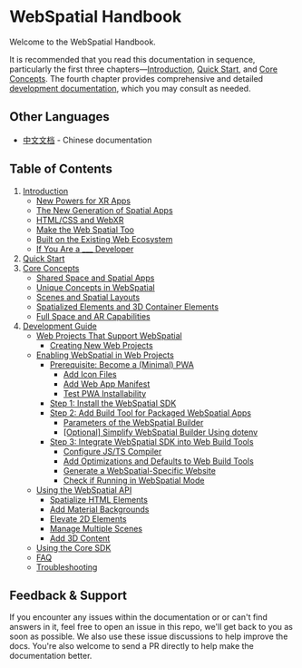 # WebSpatial Handbook

Welcome to the WebSpatial Handbook.

It is recommended that you read this documentation in sequence, particularly the first three chapters—[Introduction](introduction/README.md), [Quick Start](quick-start/README.md), and [Core Concepts](core-concepts/README.md). The fourth chapter provides comprehensive and detailed [development documentation](development-guide/README.md), which you may consult as needed.

## Other Languages

- [中文文档](../zh/README.md) - Chinese documentation

## Table of Contents

1. [Introduction](introduction/README.md)
	- [New Powers for XR Apps](introduction/new-powers-for-xr-apps.md)
	- [The New Generation of Spatial Apps](introduction/the-new-generation-of-spatial-apps.md)
	- [HTML/CSS and WebXR](introduction/html-css-and-webxr.md)
	- [Make the Web Spatial Too](introduction/make-the-web-spatial-too.md)
	- [Built on the Existing Web Ecosystem](introduction/built-on-the-existing-web-ecosystem.md)
	- [If You Are a ___ Developer](introduction/if-you-are-a-developer.md)
2. [Quick Start](quick-start/README.md)
3. [Core Concepts](core-concepts/README.md)
	- [Shared Space and Spatial Apps](core-concepts/shared-space-and-spatial-apps.md)
	- [Unique Concepts in WebSpatial](core-concepts/unique-concepts-in-webspatial.md)
	- [Scenes and Spatial Layouts](core-concepts/scenes-and-spatial-layouts.md)
	- [Spatialized Elements and 3D Container Elements](core-concepts/spatialized-elements-and-3d-container-elements.md)
	- [Full Space and AR Capabilities](core-concepts/full-space-and-ar-capabilities.md)
4. [Development Guide](development-guide/README.md)
	- [Web Projects That Support WebSpatial](development-guide/web-projects-that-support-webspatial/README.md)
	  - [Creating New Web Projects](development-guide/web-projects-that-support-webspatial/creating-new-web-projects.md)
	- [Enabling WebSpatial in Web Projects](development-guide/enabling-webspatial-in-web-projects/README.md)
	  - [Prerequisite: Become a (Minimal) PWA](development-guide/enabling-webspatial-in-web-projects/prerequisite-become-a-minimal-pwa.md)
	    - [Add Icon Files](development-guide/enabling-webspatial-in-web-projects/add-icon-files.md)
	    - [Add Web App Manifest](development-guide/enabling-webspatial-in-web-projects/add-web-app-manifest.md)
	    - [Test PWA Installability](development-guide/enabling-webspatial-in-web-projects/test-pwa-installability.md)
	  - [Step 1: Install the WebSpatial SDK](development-guide/enabling-webspatial-in-web-projects/step-1-install-the-webspatial-sdk.md)
	  - [Step 2: Add Build Tool for Packaged WebSpatial Apps](development-guide/enabling-webspatial-in-web-projects/step-2-add-build-tool-for-packaged-webspatial-apps.md)
	    - [Parameters of the WebSpatial Builder](development-guide/enabling-webspatial-in-web-projects/parameters-of-the-webspatial-builder.md)
	    - [[Optional] Simplify WebSpatial Builder Using dotenv](development-guide/enabling-webspatial-in-web-projects/optional-simplify-webspatial-builder-using-dotenv.md)
	  - [Step 3: Integrate WebSpatial SDK into Web Build Tools](development-guide/enabling-webspatial-in-web-projects/step-3-integrate-webspatial-sdk-into-web-build-tools.md)
	    - [Configure JS/TS Compiler](development-guide/enabling-webspatial-in-web-projects/configure-js-ts-compiler.md)
	    - [Add Optimizations and Defaults to Web Build Tools](development-guide/enabling-webspatial-in-web-projects/add-optimizations-and-defaults-to-web-build-tools.md)
	    - [Generate a WebSpatial-Specific Website](development-guide/enabling-webspatial-in-web-projects/generate-a-webspatial-specific-website.md)
	    - [Check if Running in WebSpatial Mode](development-guide/enabling-webspatial-in-web-projects/check-if-running-in-webspatial-mode.md)
	- [Using the WebSpatial API](development-guide/using-the-webspatial-api/README.md)
	  - [Spatialize HTML Elements](development-guide/using-the-webspatial-api/spatialize-html-elements.md)
	  - [Add Material Backgrounds](development-guide/using-the-webspatial-api/add-material-backgrounds.md)
	  - [Elevate 2D Elements](development-guide/using-the-webspatial-api/elevate-2d-elements.md)
	  - [Manage Multiple Scenes](development-guide/using-the-webspatial-api/manage-multiple-scenes.md)
	  - [Add 3D Content](development-guide/using-the-webspatial-api/add-3d-content.md)
	- [Using the Core SDK](development-guide/using-the-core-sdk/README.md)
	- [FAQ](faq.md)
	- [Troubleshooting](troubleshooting.md)

## Feedback & Support

If you encounter any issues within the documentation or or can't find answers in it, feel free to open an issue in this repo, we'll get back to you as soon as possible. We also use these issue discussions to help improve the docs. You're also welcome to send a PR directly to help make the documentation better.
